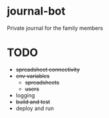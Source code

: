 # journal-bot
Private journal for the family members

# TODO

- ~~spreadsheet connectivity~~
- ~~env variables~~
    - ~~spreadsheets~~
    - ~~users~~
- logging
- ~~build and test~~
- deploy and run